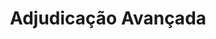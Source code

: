 ---
title: "Adjudicação Avançada"
lang: "Portuguese"
year: "2020"
link: "rariyP7Yzn4"
slides: ""
authors: ['Ana Martins']
tags: ['Debate']
layout: "workshop"
categories: ["workshops"]
---